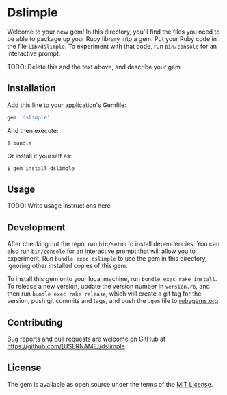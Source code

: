 # Dslimple

Welcome to your new gem! In this directory, you'll find the files you need to be able to package up your Ruby library into a gem. Put your Ruby code in the file `lib/dslimple`. To experiment with that code, run `bin/console` for an interactive prompt.

TODO: Delete this and the text above, and describe your gem

## Installation

Add this line to your application's Gemfile:

```ruby
gem 'dslimple'
```

And then execute:

    $ bundle

Or install it yourself as:

    $ gem install dslimple

## Usage

TODO: Write usage instructions here

## Development

After checking out the repo, run `bin/setup` to install dependencies. You can also run `bin/console` for an interactive prompt that will allow you to experiment. Run `bundle exec dslimple` to use the gem in this directory, ignoring other installed copies of this gem.

To install this gem onto your local machine, run `bundle exec rake install`. To release a new version, update the version number in `version.rb`, and then run `bundle exec rake release`, which will create a git tag for the version, push git commits and tags, and push the `.gem` file to [rubygems.org](https://rubygems.org).

## Contributing

Bug reports and pull requests are welcome on GitHub at https://github.com/[USERNAME]/dslimple.


## License

The gem is available as open source under the terms of the [MIT License](http://opensource.org/licenses/MIT).

